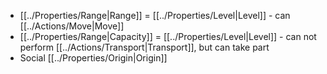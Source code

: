 - [[../Properties/Range|Range]] = [[../Properties/Level|Level]] - can [[../Actions/Move|Move]]
- [[../Properties/Range|Capacity]] = [[../Properties/Level|Level]] - can not perform [[../Actions/Transport|Transport]], but can take part
- Social [[../Properties/Origin|Origin]]

